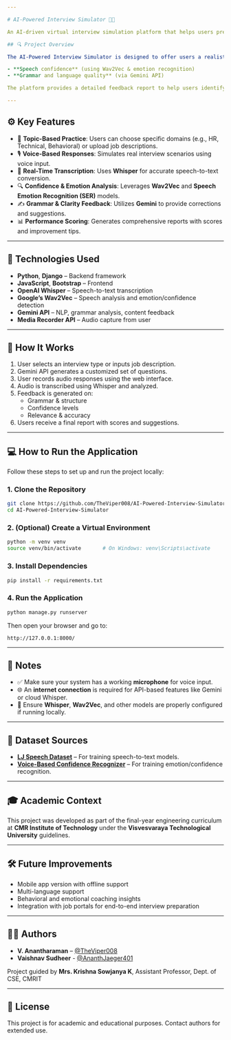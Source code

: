```yaml
---

# AI-Powered Interview Simulator 🎤🤖

An AI-driven virtual interview simulation platform that helps users prepare for interviews with personalized, real-time feedback on **grammar**, **confidence**, and **content accuracy**.

## 🔍 Project Overview

The AI-Powered Interview Simulator is designed to offer users a realistic, voice-based mock interview experience. Users can select topics, job roles, or input job descriptions, and the system dynamically generates relevant interview questions. Users respond using voice, and their answers are evaluated for key aspects like:

- **Speech confidence** (using Wav2Vec & emotion recognition)
- **Grammar and language quality** (via Gemini API)

The platform provides a detailed feedback report to help users identify their strengths and improve weak areas—boosting their confidence and interview readiness.

---
```


## ⚙️ Key Features

- 🎯 **Topic-Based Practice**: Users can choose specific domains (e.g., HR, Technical, Behavioral) or upload job descriptions.
- 🎙️ **Voice-Based Responses**: Simulates real interview scenarios using voice input.
- 📝 **Real-Time Transcription**: Uses **Whisper** for accurate speech-to-text conversion.
- 🔍 **Confidence & Emotion Analysis**: Leverages **Wav2Vec** and **Speech Emotion Recognition (SER)** models.
- ✍️ **Grammar & Clarity Feedback**: Utilizes **Gemini** to provide corrections and suggestions.
- 📊 **Performance Scoring**: Generates comprehensive reports with scores and improvement tips.

---

## 🧠 Technologies Used

- **Python**, **Django** – Backend framework
- **JavaScript**, **Bootstrap** – Frontend
- **OpenAI Whisper** – Speech-to-text transcription
- **Google’s Wav2Vec** – Speech analysis and emotion/confidence detection
- **Gemini API** – NLP, grammar analysis, content feedback
- **Media Recorder API** – Audio capture from user

---

## 🚀 How It Works

1. User selects an interview type or inputs job description.
2. Gemini API generates a customized set of questions.
3. User records audio responses using the web interface.
4. Audio is transcribed using Whisper and analyzed.
5. Feedback is generated on:
   - Grammar & structure
   - Confidence levels
   - Relevance & accuracy
6. Users receive a final report with scores and suggestions.

---

## 💻 How to Run the Application

Follow these steps to set up and run the project locally:

### 1. Clone the Repository

```bash
git clone https://github.com/TheViper008/AI-Powered-Interview-Simulator.git
cd AI-Powered-Interview-Simulator
```

### 2. (Optional) Create a Virtual Environment

```bash
python -m venv venv
source venv/bin/activate       # On Windows: venv\Scripts\activate
```

### 3. Install Dependencies

```bash
pip install -r requirements.txt
```

### 4. Run the Application

```bash
python manage.py runserver
```

Then open your browser and go to:

```
http://127.0.0.1:8000/
```

---

## 📌 Notes

* ✅ Make sure your system has a working **microphone** for voice input.
* 🌐 An **internet connection** is required for API-based features like Gemini or cloud Whisper.
* 🧠 Ensure **Whisper**, **Wav2Vec**, and other models are properly configured if running locally.

---

## 📂 Dataset Sources

* **[LJ Speech Dataset](https://www.kaggle.com/datasets/mathurinache/the-lj-speech-dataset)** – For training speech-to-text models.
* **[Voice-Based Confidence Recognizer](https://www.kaggle.com/datasets/swarupakulkarni/voice-based-confidence-recognizer)** – For training emotion/confidence recognition.

---

## 🎓 Academic Context

This project was developed as part of the final-year engineering curriculum at **CMR Institute of Technology** under the **Visvesvaraya Technological University** guidelines.

---

## 🛠️ Future Improvements

* Mobile app version with offline support
* Multi-language support
* Behavioral and emotional coaching insights
* Integration with job portals for end-to-end interview preparation

---

## 🧑‍💻 Authors

* **V. Anantharaman** – [@TheViper008](https://github.com/TheViper008)
* **Vaishnav Sudheer** - [@AnanthJaeger401](https://github.com/AnanthJaeger401)

Project guided by **Mrs. Krishna Sowjanya K**, Assistant Professor, Dept. of CSE, CMRIT

---

## 📄 License

This project is for academic and educational purposes. Contact authors for extended use.

```
